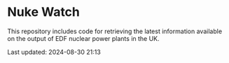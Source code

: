 # Nuke Watch

This repository includes code for retrieving the latest information available on the output of EDF nuclear power plants in the UK.

Last updated: 2024-08-30 21:13